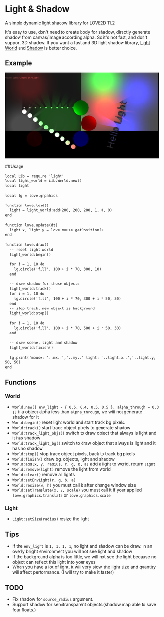 Light & Shadow
==============

A simple dynamic light shadow library for LOVE2D 11.2

It's easy to use, don't need to create body for shadow, directly generate shadow from canvas/image according alpha.
So it's not fast, and don't support 3D shadow.
If you want a fast and 3D light shadow library, [Light World](https://github.com/xiejiangzhi/light_world.lua) and [Shadow](https://github.com/matiasah/shadows) is better choice.


## Example

![Example Image](./example.png)


##Usage

```
local Lib = require 'light'
local light_world = Lib.World.new()
local light

local lg = love.grpahics

function love.load()
  light = light_world:add(200, 200, 200, 1, 0, 0)
end

function love.update(dt)
  light.x, light.y = love.mouse.getPosition()
end

function love.draw()
  -- reset light world
  light_world:begin()

  for i = 1, 10 do
    lg.circle('fill', 100 + i * 70, 300, 10)
  end

  -- draw shadow for those objects
  light_world:track()
  for i = 1, 10 do
    lg.circle('fill', 100 + i * 70, 300 + i * 50, 30)
  end
  -- stop track, new object is background
  light_world:stop()

  for i = 1, 10 do
    lg.circle('fill', 100 + i * 70, 500 + i * 50, 30)
  end

  -- draw scene, light and shadow
  light_world:finish()

  lg.print('mouse: '..mx..','..my..' light: '..light.x..','..light.y, 50, 50)
end
```


## Functions

### World

* `World.new({ env_light = { 0.5, 0.4, 0.5, 0.5 }, alpha_through = 0.3 })` if a object alpha less than `alpha_through`, we will not generate shadow for it
* `World:begin()` reset light world and start track bg pixels.
* `World:track()` start trace object pixels to generate shadow
* `World:track_light_objs()` switch to draw object that always is light and it has shadow
* `World:track_light_bg()` switch to draw object that always is light and it has no shadow
* `World:stop()` stop trace object pixels, back to track bg  pixels
* `World:finish()` draw bg, objects, light and shadow
* `World:add(x, y, radius, r, g, b, a)` add a light to world, return `light`
* `World:remove(light)` remove the light from world
* `World:clear()` remove all lights
* `World:setEnvLight(r, g, b, a)`
* `World:resize(w, h)` you must call it after change window size
* `World:setTranslate(x, y, scale)` you must call it if your applied `love.graphics.translate` or `love.graphics.scale`


### Light

* `Light:setSize(radius)` resize the light


## Tips

* If the `env_light` is `1, 1, 1, 1`, no light and shadow can be draw. In an overly bright environment you will not see light and shadow
* If the background alpha is too little, we will not see the light because no object can reflect this light into your eyes
* When you have a lot of light, it will very slow. the light size and quantity will affect performance. (I will try to make it faster)


## TODO

* Fix shadow for `source_radius` argument.
* Support shadow for semitransparent objects.(shadow map able to save four floats.)

